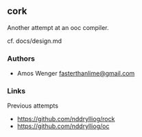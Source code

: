 ## cork

Another attempt at an ooc compiler.

cf. docs/design.md

### Authors

  * Amos Wenger <fasterthanlime@gmail.com>
  
### Links

Previous attempts

  * https://github.com/nddrylliog/rock
  * https://github.com/nddrylliog/oc

